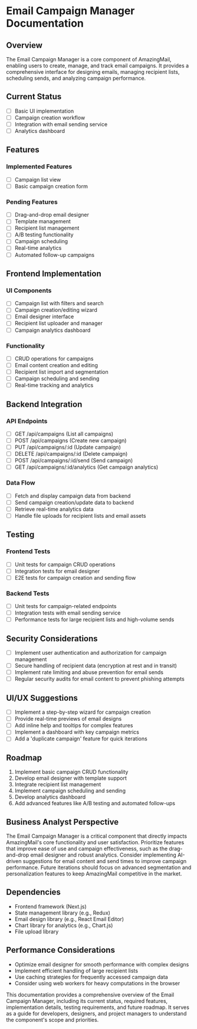 # Email Campaign Manager Documentation

## Overview
The Email Campaign Manager is a core component of AmazingMail, enabling users to create, manage, and track email campaigns. It provides a comprehensive interface for designing emails, managing recipient lists, scheduling sends, and analyzing campaign performance.

## Current Status
- [ ] Basic UI implementation
- [ ] Campaign creation workflow
- [ ] Integration with email sending service
- [ ] Analytics dashboard

## Features

### Implemented Features
- [ ] Campaign list view
- [ ] Basic campaign creation form

### Pending Features
- [ ] Drag-and-drop email designer
- [ ] Template management
- [ ] Recipient list management
- [ ] A/B testing functionality
- [ ] Campaign scheduling
- [ ] Real-time analytics
- [ ] Automated follow-up campaigns

## Frontend Implementation

### UI Components
- [ ] Campaign list with filters and search
- [ ] Campaign creation/editing wizard
- [ ] Email designer interface
- [ ] Recipient list uploader and manager
- [ ] Campaign analytics dashboard

### Functionality
- [ ] CRUD operations for campaigns
- [ ] Email content creation and editing
- [ ] Recipient list import and segmentation
- [ ] Campaign scheduling and sending
- [ ] Real-time tracking and analytics

## Backend Integration

### API Endpoints
- [ ] GET /api/campaigns (List all campaigns)
- [ ] POST /api/campaigns (Create new campaign)
- [ ] PUT /api/campaigns/:id (Update campaign)
- [ ] DELETE /api/campaigns/:id (Delete campaign)
- [ ] POST /api/campaigns/:id/send (Send campaign)
- [ ] GET /api/campaigns/:id/analytics (Get campaign analytics)

### Data Flow
- [ ] Fetch and display campaign data from backend
- [ ] Send campaign creation/update data to backend
- [ ] Retrieve real-time analytics data
- [ ] Handle file uploads for recipient lists and email assets

## Testing

### Frontend Tests
- [ ] Unit tests for campaign CRUD operations
- [ ] Integration tests for email designer
- [ ] E2E tests for campaign creation and sending flow

### Backend Tests
- [ ] Unit tests for campaign-related endpoints
- [ ] Integration tests with email sending service
- [ ] Performance tests for large recipient lists and high-volume sends

## Security Considerations
- [ ] Implement user authentication and authorization for campaign management
- [ ] Secure handling of recipient data (encryption at rest and in transit)
- [ ] Implement rate limiting and abuse prevention for email sends
- [ ] Regular security audits for email content to prevent phishing attempts

## UI/UX Suggestions
- [ ] Implement a step-by-step wizard for campaign creation
- [ ] Provide real-time previews of email designs
- [ ] Add inline help and tooltips for complex features
- [ ] Implement a dashboard with key campaign metrics
- [ ] Add a 'duplicate campaign' feature for quick iterations

## Roadmap
1. Implement basic campaign CRUD functionality
2. Develop email designer with template support
3. Integrate recipient list management
4. Implement campaign scheduling and sending
5. Develop analytics dashboard
6. Add advanced features like A/B testing and automated follow-ups

## Business Analyst Perspective
The Email Campaign Manager is a critical component that directly impacts AmazingMail's core functionality and user satisfaction. Prioritize features that improve ease of use and campaign effectiveness, such as the drag-and-drop email designer and robust analytics. Consider implementing AI-driven suggestions for email content and send times to improve campaign performance. Future iterations should focus on advanced segmentation and personalization features to keep AmazingMail competitive in the market.

## Dependencies
- Frontend framework (Next.js)
- State management library (e.g., Redux)
- Email design library (e.g., React Email Editor)
- Chart library for analytics (e.g., Chart.js)
- File upload library

## Performance Considerations
- Optimize email designer for smooth performance with complex designs
- Implement efficient handling of large recipient lists
- Use caching strategies for frequently accessed campaign data
- Consider using web workers for heavy computations in the browser

This documentation provides a comprehensive overview of the Email Campaign Manager, including its current status, required features, implementation details, testing requirements, and future roadmap. It serves as a guide for developers, designers, and project managers to understand the component's scope and priorities.
